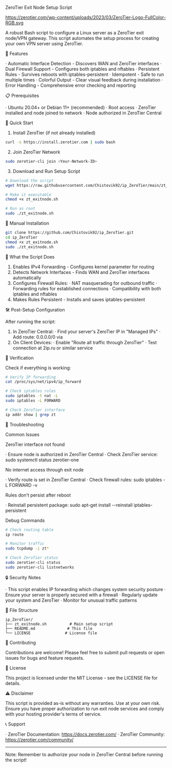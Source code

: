 ZeroTier Exit Node Setup Script

https://zerotier.com/wp-content/uploads/2023/03/ZeroTier-Logo-FullColor-RGB.svg

A robust Bash script to configure a Linux server as a ZeroTier exit node/VPN gateway. This script automates the setup process for creating your own VPN server using ZeroTier.

🌟 Features

· Automatic Interface Detection - Discovers WAN and ZeroTier interfaces
· Dual Firewall Support - Configures both iptables and nftables
· Persistent Rules - Survives reboots with iptables-persistent
· Idempotent - Safe to run multiple times
· Colorful Output - Clear visual feedback during installation
· Error Handling - Comprehensive error checking and reporting

📋 Prerequisites

· Ubuntu 20.04+ or Debian 11+ (recommended)
· Root access
· ZeroTier installed and node joined to network
· Node authorized in ZeroTier Central

🚀 Quick Start

1. Install ZeroTier (if not already installed)

```bash
curl -s https://install.zerotier.com | sudo bash
```

2. Join ZeroTier Network

```bash
sudo zerotier-cli join <Your-Network-ID>
```

3. Download and Run Setup Script

```bash
# Download the script
wget https://raw.githubusercontent.com/Chistovik92/ip_ZeroTier/main/zt_exitnode.sh

# Make it executable
chmod +x zt_exitnode.sh

# Run as root
sudo ./zt_exitnode.sh
```

🔧 Manual Installation

```bash
git clone https://github.com/Chistovik92/ip_ZeroTier.git
cd ip_ZeroTier
chmod +x zt_exitnode.sh
sudo ./zt_exitnode.sh
```

📖 What the Script Does

1. Enables IPv4 Forwarding - Configures kernel parameter for routing
2. Detects Network Interfaces - Finds WAN and ZeroTier interfaces automatically
3. Configures Firewall Rules:
   · NAT masquerading for outbound traffic
   · Forwarding rules for established connections
   · Compatibility with both iptables and nftables
4. Makes Rules Persistent - Installs and saves iptables-persistent

🛠 Post-Setup Configuration

After running the script:

1. In ZeroTier Central:
   · Find your server's ZeroTier IP in "Managed IPs"
   · Add route: 0.0.0.0/0 via <Your-ZeroTier-IP>
2. On Client Devices:
   · Enable "Route all traffic through ZeroTier"
   · Test connection at 2ip.ru or similar service

🧪 Verification

Check if everything is working:

```bash
# Verify IP forwarding
cat /proc/sys/net/ipv4/ip_forward

# Check iptables rules
sudo iptables -t nat -L
sudo iptables -L FORWARD

# Check ZeroTier interface
ip addr show | grep zt
```

🐛 Troubleshooting

Common Issues

ZeroTier interface not found

· Ensure node is authorized in ZeroTier Central
· Check ZeroTier service: sudo systemctl status zerotier-one

No internet access through exit node

· Verify route is set in ZeroTier Central
· Check firewall rules: sudo iptables -L FORWARD -v

Rules don't persist after reboot

· Reinstall persistent package: sudo apt-get install --reinstall iptables-persistent

Debug Commands

```bash
# Check routing table
ip route

# Monitor traffic
sudo tcpdump -i zt*

# Check ZeroTier status
sudo zerotier-cli status
sudo zerotier-cli listnetworks
```

🔒 Security Notes

· This script enables IP forwarding which changes system security posture
· Ensure your server is properly secured with a firewall
· Regularly update your system and ZeroTier
· Monitor for unusual traffic patterns

📁 File Structure

```
ip_ZeroTier/
├── zt_exitnode.sh          # Main setup script
├── README.md              # This file
└── LICENSE               # License file
```

🤝 Contributing

Contributions are welcome! Please feel free to submit pull requests or open issues for bugs and feature requests.

📄 License

This project is licensed under the MIT License - see the LICENSE file for details.

⚠️ Disclaimer

This script is provided as-is without any warranties. Use at your own risk. Ensure you have proper authorization to run exit node services and comply with your hosting provider's terms of service.

📞 Support

· ZeroTier Documentation: https://docs.zerotier.com/
· ZeroTier Community: https://zerotier.com/community/

---

Note: Remember to authorize your node in ZeroTier Central before running the script!
